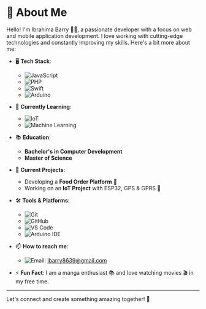 # 👋 About Me

Hello! I'm Ibrahima Barry 👨‍💻, a passionate developer with a focus on web and mobile application development. I love working with cutting-edge technologies and constantly improving my skills. Here's a bit more about me:

- 🖥️ **Tech Stack**: 
  - ![JavaScript](https://img.shields.io/badge/JavaScript-F7DF1E?logo=javascript&logoColor=black)
  - ![PHP](https://img.shields.io/badge/PHP-777BB4?logo=php&logoColor=white)
  - ![Swift](https://img.shields.io/badge/Swift-FA7343?logo=swift&logoColor=white)
  - ![Arduino](https://img.shields.io/badge/Arduino-00979D?logo=arduino&logoColor=white)

- 🌱 **Currently Learning**:
  - ![IoT](https://img.shields.io/badge/IoT-00C7B7?logo=internet-of-things&logoColor=white)
  - ![Machine Learning](https://img.shields.io/badge/Machine%20Learning-3498DB?logo=python&logoColor=white)

- 📚 **Education**:
  - **Bachelor's in Computer Development**
  - **Master of Science**

- 💼 **Current Projects**:
  - Developing a **Food Order Platform** 🍔
  - Working on an **IoT Project** with ESP32, GPS & GPRS 📡

- 🛠️ **Tools & Platforms**:
  - ![Git](https://img.shields.io/badge/Git-F05032?logo=git&logoColor=white)
  - ![GitHub](https://img.shields.io/badge/GitHub-181717?logo=github&logoColor=white)
  - ![VS Code](https://img.shields.io/badge/VS%20Code-007ACC?logo=visual-studio-code&logoColor=white)
  - ![Arduino IDE](https://img.shields.io/badge/Arduino%20IDE-00979D?logo=arduino&logoColor=white)

- 📫 **How to reach me**:
  - ![Email](https://img.shields.io/badge/Email-D14836?logo=gmail&logoColor=white): [ibarry8639@gmail.com](mailto:ibarry8639@gmail.com)

- ⚡ **Fun Fact**: I am a manga enthusiast 📚 and love watching movies 🎬 in my free time.

---

Let's connect and create something amazing together! 🚀
